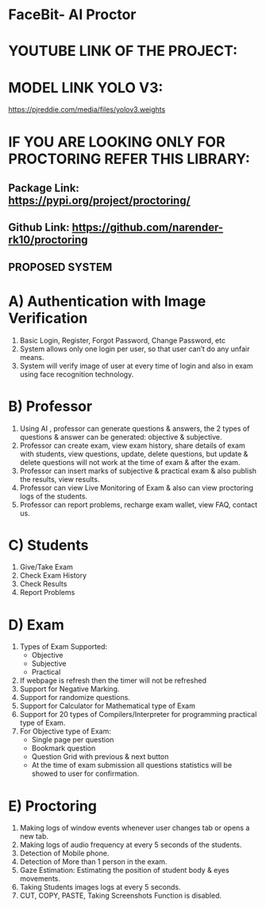 # FaceBit- AI Proctor

# YOUTUBE LINK OF THE PROJECT:


# MODEL LINK YOLO V3:

https://pjreddie.com/media/files/yolov3.weights

# IF YOU ARE LOOKING ONLY FOR PROCTORING REFER THIS LIBRARY:

## Package Link: https://pypi.org/project/proctoring/

## Github Link: https://github.com/narender-rk10/proctoring

## PROPOSED SYSTEM

# A) Authentication with Image Verification

1. Basic Login, Register, Forgot Password, Change Password, etc
2. System allows only one login per user, so that user can’t do any unfair means.
3. System will verify image of user at every time of login and also in exam using face recognition technology.

# B) Professor

1. Using AI , professor can generate questions & answers, the 2 types of questions & answer can be generated: objective & subjective.
2. Professor can create exam, view exam history, share details of exam with students, view questions, update, delete questions, but update & delete questions will not work at the time of exam & after the exam.
3. Professor can insert marks of subjective & practical exam & also publish the results, view results.
4. Professor can view Live Monitoring of Exam & also can view proctoring logs of the students.
5. Professor can report problems, recharge exam wallet, view FAQ, contact us.

# C) Students

1. Give/Take Exam
2. Check Exam History
3. Check Results
4. Report Problems

# D) Exam

1. Types of Exam Supported:
   - Objective
   - Subjective
   - Practical
2. If webpage is refresh then the timer will not be refreshed
3. Support for Negative Marking.
4. Support for randomize questions.
5. Support for Calculator for Mathematical type of Exam
6. Support for 20 types of Compilers/Interpreter for programming practical type of Exam.
7. For Objective type of Exam:
   - Single page per question
   - Bookmark question
   - Question Grid with previous & next button
   - At the time of exam submission all questions statistics will be showed to user for confirmation.

# E) Proctoring

1. Making logs of window events whenever user changes tab or opens a new tab.
2. Making logs of audio frequency at every 5 seconds of the students.
3. Detection of Mobile phone.
4. Detection of More than 1 person in the exam.
5. Gaze Estimation: Estimating the position of student body & eyes movements.
6. Taking Students images logs at every 5 seconds.
7. CUT, COPY, PASTE, Taking Screenshots Function is disabled.
